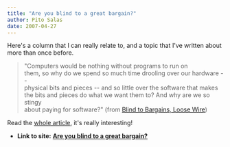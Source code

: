 ```yaml
---
title: "Are you blind to a great bargain?"
author: Pito Salas
date: 2007-04-27
---
```


Here's a column that I can really relate to, and a topic that I've written
about more than once before.

> "Computers would be nothing without programs to run on  
> them, so why do we spend so much time drooling over our hardware --  
> physical bits and pieces -- and so little over the software that makes  
> the bits and pieces do what we want them to? And why are we so stingy  
> about paying for software?" (from [Blind to Bargains, Loose
> Wire](<http://online.wsj.com/article_print/SB117700152496775717.html>))

Read the [whole
article](<http://online.wsj.com/article_print/SB117700152496775717.html>),
it's really interesting!


* **Link to site:** **[Are you blind to a great bargain?](None)**
